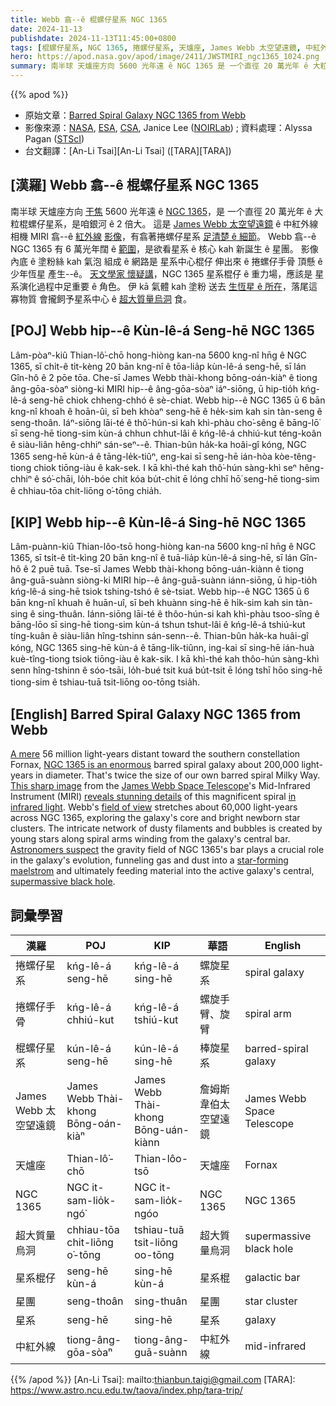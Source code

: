 ```yaml
---
title: Webb 翕--ê 棍螺仔星系 NGC 1365
date: 2024-11-13
publishdate: 2024-11-13T11:45:00+0800
tags: [棍螺仔星系, NGC 1365, 捲螺仔星系, 天爐座, James Webb 太空望遠鏡, 中紅外線, 星系, 星團, 星系棍仔, 捲螺仔手骨, 超大質量烏洞]
hero: https://apod.nasa.gov/apod/image/2411/JWSTMIRI_ngc1365_1024.png
summary: 南半球 天爐座方向 5600 光年遠 ê NGC 1365 是 一个直徑 20 萬光年 ê 大粒棍螺仔星系。
---
```


{{% apod %}}

- 原始文章：[Barred Spiral Galaxy NGC 1365 from Webb](https://apod.nasa.gov/apod/ap241113.html)
- 影像來源：[NASA](https://www.nasa.gov), [ESA](https://www.esa.int/), [CSA](https://www.asc-csa.gc.ca/eng/), Janice Lee ([NOIRLab](https://noirlab.edu/public/)) ; 資料處理：Alyssa Pagan ([STScI](https://www.stsci.edu))
- 台文翻譯：[An-Li Tsai][An-Li Tsai] ([TARA][TARA])

## [漢羅] Webb 翕--ê 棍螺仔星系 NGC 1365
南半球 天爐座方向 [干焦][A mere] 5600 光年遠 ê [NGC 1365][NGC 1365 is an enormous]，是 一个直徑 20 萬光年 ê 大粒棍螺仔星系，是咱銀河 ê 2 倍大。
這是 [James Webb 太空望遠鏡][James Webb Space Telescope] ê 中紅外線相機 MIRI 翕--ê [紅外線][in infrared light] [影像][This sharp image]，有翕著捲螺仔星系 [足清楚 ê 細節][reveals stunning details]。
Webb 翕--ê NGC 1365 有 6 萬光年闊 ê [範圍][field of view]，是欲看星系 ê 核心 kah 新誕生 ê 星團。
影像內底 ê 塗粉絲 kah 氣泡 組成 ê 網路是 星系中心棍仔 伸出來 ê 捲螺仔手骨 頂懸 ê 少年恆星 產生--ê。
[天文學家 懷疑講][Astronomers suspect]，NGC 1365 星系棍仔 ê 重力場，應該是 星系演化過程中足重要 ê 角色。
伊 kā 氣體 kah 塗粉 送去 [生恆星 ê 所在][star-forming maelstrom]，落尾這寡物質 會攏飼予星系中心 ê [超大質量烏洞][supermassive black hole] 食。

## [POJ] Webb hip--ê Kùn-lê-á Seng-hē NGC 1365
Lâm-pòaⁿ-kiû Thian-lô͘-chō hong-hiòng kan-na 5600 kng-nî hn̄g ê NGC 1365, sī chi̍t-ê ti̍t-kèng 20 bān kng-nî ê tōa-lia̍p kùn-lê-á seng-hē, sī lán Gîn-hô ê 2 pōe tōa.
Che-sī James Webb thài-khong bōng-oán-kiàⁿ ê tiong âng-gōa-sòaⁿ siòng-ki MIRI hip--ê âng-gōa-sòaⁿ iáⁿ-siōng, ū hip-tio̍h kńg-lê-á seng-hē chiok chheng-chhó ê sè-chiat.
Webb hip--ê NGC 1365 ū 6 bān kng-nî khoah ê hoān-ûi, sī beh khòaⁿ seng-hē ê he̍k-sim kah sin tàn-seng ê seng-thoân.
Iáⁿ-siōng lāi-té ê thô͘-hún-si kah khì-phàu cho͘-sêng ê bāng-lō͘ sī seng-hē tiong-sim kùn-á chhun chhut-lâi ê kńg-lê-á chhiú-kut téng-koân ê siàu-liân hêng-chhiⁿ sán-seⁿ--ê.
Thian-bûn ha̍k-ka hoâi-gî kóng, NGC 1365 seng-hē kùn-á ê tāng-le̍k-tiûⁿ, eng-kai sī seng-hē ián-hòa kòe-têng-tiong chiok tiōng-iàu ê kak-sek.
I kā khì-thé kah thô͘-hún sàng-khì seⁿ hêng-chhiⁿ ê só͘-chāi, lo̍h-bóe chit kóa bu̍t-chit ē lóng chhī hō͘ seng-hē tiong-sim ê chhiau-tōa chit-liōng o͘-tōng chia̍h.

## [KIP] Webb hip--ê Kùn-lê-á Sing-hē NGC 1365
Lâm-puànn-kiû Thian-lôo-tsō hong-hiòng kan-na 5600 kng-nî hn̄g ê NGC 1365, sī tsi̍t-ê ti̍t-kìng 20 bān kng-nî ê tuā-lia̍p kùn-lê-á sing-hē, sī lán Gîn-hô ê 2 puē tuā.
Tse-sī James Webb thài-khong bōng-uán-kiànn ê tiong âng-guā-suànn siòng-ki MIRI hip--ê âng-guā-suànn iánn-siōng, ū hip-tio̍h kńg-lê-á sing-hē tsiok tshing-tshó ê sè-tsiat.
Webb hip--ê NGC 1365 ū 6 bān kng-nî khuah ê huān-uî, sī beh khuànn sing-hē ê hi̍k-sim kah sin tàn-sing ê sing-thuân.
Iánn-siōng lāi-té ê thôo-hún-si kah khì-phàu tsoo-sîng ê bāng-lōo sī sing-hē tiong-sim kùn-á tshun tshut-lâi ê kńg-lê-á tshiú-kut tíng-kuân ê siàu-liân hîng-tshinn sán-senn--ê.
Thian-bûn ha̍k-ka huâi-gî kóng, NGC 1365 sing-hē kùn-á ê tāng-li̍k-tiûnn, ing-kai sī sing-hē ián-huà kuè-tîng-tiong tsiok tiōng-iàu ê kak-sik.
I kā khì-thé kah thôo-hún sàng-khì senn hîng-tshinn ê sóo-tsāi, lo̍h-bué tsit kuá bu̍t-tsit ē lóng tshī hōo sing-hē tiong-sim ê tshiau-tuā tsit-liōng oo-tōng tsia̍h.

## [English] Barred Spiral Galaxy NGC 1365 from Webb
[A mere][A mere] 56 million light-years distant toward the southern constellation Fornax, [NGC 1365 is an enormous][NGC 1365 is an enormous] barred spiral galaxy about 200,000 light-years in diameter.
That's twice the size of our own barred spiral Milky Way.
[This sharp image][This sharp image] from the [James Webb Space Telescope][James Webb Space Telescope]'s Mid-Infrared Instrument (MIRI) [reveals stunning details][reveals stunning details] of this magnificent spiral [in infrared light][in infrared light].
Webb's [field of view][field of view] stretches about 60,000 light-years across NGC 1365, exploring the galaxy's core and bright newborn star clusters.
The intricate network of dusty filaments and bubbles is created by young stars along spiral arms winding from the galaxy's central bar.
[Astronomers suspect][Astronomers suspect] the gravity field of NGC 1365's bar plays a crucial role in the galaxy's evolution, funneling gas and dust into a [star-forming maelstrom][star-forming maelstrom] and ultimately feeding material into the active galaxy's central, [supermassive black hole][supermassive black hole].

## 詞彙學習
|漢羅|POJ|KIP|華語|English|
|-|-|-|-|-|
| 捲螺仔星系 | kńg-lê-á seng-hē | kńg-lê-á sing-hē | 螺旋星系 | spiral galaxy |
| 捲螺仔手骨 | kńg-lê-á chhiú-kut | kńg-lê-á tshiú-kut | 螺旋手臂、旋臂 | spiral arm |
| 棍螺仔星系 | kún-lê-á seng-hē | kún-lê-á sing-hē | 棒旋星系 | barred-spiral galaxy |
| James Webb 太空望遠鏡 | James Webb Thài-khong Bōng-oán-kiàⁿ | James Webb Thài-khong Bōng-uán-kiànn | 詹姆斯韋伯太空望遠鏡 | James Webb Space Telescope |
| 天爐座 | Thian-lô͘-chō | Thian-lôo-tsō | 天爐座 | Fornax |
| NGC 1365 | NGC it-sam-lio̍k-ngó͘ | NGC it-sam-lio̍k-ngóo | NGC 1365 | NGC 1365 |
| 超大質量烏洞 | chhiau-tōa chit-liōng o͘-tōng | tshiau-tuā tsit-liōng oo-tōng | 超大質量烏洞 | supermassive black hole |
| 星系棍仔 | seng-hē kùn-á | sing-hē kùn-á | 星系棍 | galactic bar |
| 星團 | seng-thoân | sing-thuân | 星團 | star cluster |
| 星系 | seng-hē | sing-hē | 星系 | galaxy |
| 中紅外線 | tiong-âng-gōa-sòaⁿ | tiong-âng-guā-suànn | 中紅外線 | mid-infrared |

{{% /apod %}}
[An-Li Tsai]: mailto:thianbun.taigi@gmail.com
[TARA]: https://www.astro.ncu.edu.tw/taova/index.php/tara-trip/

[copyright]: https://apod.nasa.gov/apod/fap/lib/about_apod.html#srapply
[License3]: https://creativecommons.org/licenses/by-nc-nd/3.0/
[License2]:https://creativecommons.org/licenses/by-nc-nd/2.0/

[A mere]:https://apod.nasa.gov/apod/ap221222.html
[NGC 1365 is an enormous]:https://ned.ipac.caltech.edu/level5/Lindblad/Lind_contents.html
[This sharp image]:https://webbtelescope.org/contents/media/images/2023/104/01GS812G7AGRG6D1WCXPS3EYZ5
[James Webb Space Telescope]:https://webbtelescope.org/home
[reveals stunning details]:https://noirlab.edu/public/blog/stellar-nurseries-nearby-galaxies/
[in infrared light]:https://webbtelescope.org/webb-science/the-observatory/infrared-astronomy
[field of view]:https://webbtelescope.org/contents/media/images/2023/104/01GS81DRATN70PTZKK42BS2JXG
[Astronomers suspect]:https://arxiv.org/abs/0907.2602
[star-forming maelstrom]:https://www.nasa.gov/image-feature/goddard/2020/hubble-sees-swirls-of-forming-stars
[supermassive black hole]:https://apod.nasa.gov/apod/ap130312.html
